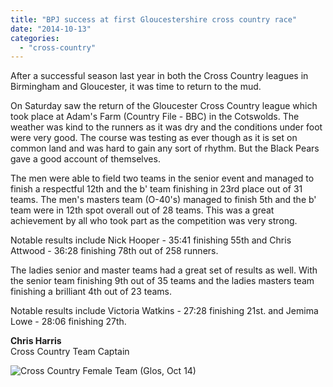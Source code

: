 ```yaml
---
title: "BPJ success at first Gloucestershire cross country race"
date: "2014-10-13"
categories: 
  - "cross-country"
---
```


After a successful season last year in both the Cross Country leagues in Birmingham and Gloucester, it was time to return to the mud.

On Saturday saw the return of the Gloucester Cross Country league which took place at Adam's Farm (Country File - BBC) in the Cotswolds. The weather was kind to the runners as it was dry and the conditions under foot were very good. The course was testing as ever though as it is set on common land and was hard to gain any sort of rhythm. But the Black Pears gave a good account of themselves.

The men were able to field two teams in the senior event and managed to finish a respectful 12th and the b' team finishing in 23rd place out of 31 teams. The men's masters team (O-40's) managed to finish 5th and the b' team were in 12th spot overall out of 28 teams. This was a great achievement by all who took part as the competition was very strong.

Notable results include Nick Hooper - 35:41 finishing 55th and Chris Attwood - 36:28 finishing 78th out of 258 runners.

The ladies senior and master teams had a great set of results as well. With the senior team finishing 9th out of 35 teams and the ladies masters team finishing a brilliant 4th out of 23 teams.

Notable results include Victoria Watkins - 27:28 finishing 21st. and Jemima Lowe - 28:06 finishing 27th.

**Chris Harris**  
Cross Country Team Captain

![Cross Country Female Team (Glos, Oct 14)](https://bpj.org.uk/wp-content/uploads/2014/10/cross-country-female-team-glos-oct-14.jpg)
